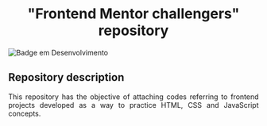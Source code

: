 <h1 align="center">"Frontend Mentor challengers" repository</h1>

![Badge em Desenvolvimento](https://img.shields.io/badge/Status-In%20update-green)


<h2>Repository description</h2>
<p align="justify">This repository has the objective of attaching codes referring to frontend projects developed as a way to practice HTML, CSS and JavaScript concepts.</p>
